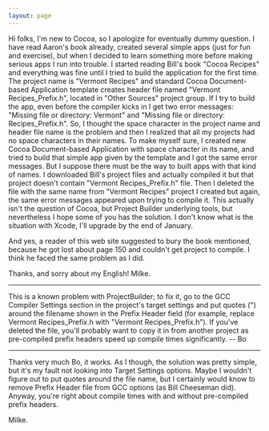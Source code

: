 ```yaml
---
layout: page
---
```


Hi folks, I'm new to Cocoa, so I apologize for eventually dummy question. I have read Aaron's book already, created several simple apps (just for fun and exercise), but when I decided to learn something more before making serious apps I run into trouble. I started reading Bill's book "Cocoa Recipes" and everything was fine until I tried to build the application for the first time. The project name is "Vermont Recipes" and standard Cocoa Document-based Application template creates header file named "Vermont Recipes_Prefix.h", located in "Other Sources" project group. If I try to build the app, even before the compiler kicks in I get two error messages: "Missing file or directory: Vermont" and "Missing file or directory: Recipes_Prefix.h". So, I thought the space character in the project name and header file name is the problem and then I realized that all my projects had no space characters in their names. To make myself sure, I created new Cocoa Document-based Application with space character in its name, and tried to build that simple app given by the template and I got the same error messages. But I suppose there must be the way to built apps with that kind of names. I downloaded Bill's project files and actually compiled it but that project doesn't contain "Vermont Recipes_Prefix.h" file. Then I deleted the file with the same name from "Vermont Recipes" project I created but again, the same error messages appeared upon trying to compile it. This actually isn't the question of Cocoa, but Project Builder underlying tools, but nevertheless I hope some of you has the solution. I don't know what is the situation with Xcode, I'll upgrade by the end of January.

And yes, a reader of this web site suggested to bury the book mentioned, because he got lost about page 150 and couldn't get project to compile. I think he faced the same problem as I did.

Thanks, and sorry about my English!
Milke.

----

This is a known problem with ProjectBuilder; to fix it, go to the GCC Compiler Settings section in the project's target settings and put quotes (") around the filename shown in the Prefix Header field (for example, replace Vermont Recipes_Prefix.h with "Vermont Recipes_Prefix.h").  If you've deleted the file, you'll probably want to copy it in from another project as pre-compiled prefix headers speed up compile times significantly. -- Bo 

----

Thanks very much Bo, it works. As I though, the solution was pretty simple, but it's my fault not looking into Target Settings options. Maybe I wouldn't figure out to put quotes around the file name, but I certainly would know to remove Prefix Header file from GCC options (as Bill Cheeseman did). Anyway, you're right about compile times with and without pre-compiled prefix headers.

Milke.
